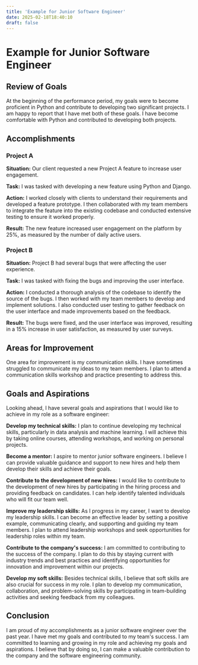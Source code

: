 ```yaml
---
title: 'Example for Junior Software Engineer'
date: 2025-02-18T18:40:10
draft: false
---
```


# Example for Junior Software Engineer

## **Review of Goals**

At the beginning of the performance period, my goals were to become proficient in Python and contribute to developing two significant projects. I am happy to report that I have met both of these goals. I have become comfortable with Python and contributed to developing both projects.

## **Accomplishments**

### **Project A**

**Situation:** Our client requested a new Project A feature to increase user engagement.

**Task:** I was tasked with developing a new feature using Python and Django.

**Action:** I worked closely with clients to understand their requirements and developed a feature prototype. I then collaborated with my team members to integrate the feature into the existing codebase and conducted extensive testing to ensure it worked properly.

**Result:** The new feature increased user engagement on the platform by 25%, as measured by the number of daily active users.

### **Project B**

**Situation:** Project B had several bugs that were affecting the user experience.

**Task:** I was tasked with fixing the bugs and improving the user interface.

**Action:** I conducted a thorough analysis of the codebase to identify the source of the bugs. I then worked with my team members to develop and implement solutions. I also conducted user testing to gather feedback on the user interface and made improvements based on the feedback.

**Result:** The bugs were fixed, and the user interface was improved, resulting in a 15% increase in user satisfaction, as measured by user surveys.

## **Areas for Improvement**

One area for improvement is my communication skills. I have sometimes struggled to communicate my ideas to my team members. I plan to attend a communication skills workshop and practice presenting to address this.

## **Goals and Aspirations**

Looking ahead, I have several goals and aspirations that I would like to achieve in my role as a software engineer:

**Develop my technical skills:** I plan to continue developing my technical skills, particularly in data analysis and machine learning. I will achieve this by taking online courses, attending workshops, and working on personal projects.

**Become a mentor:** I aspire to mentor junior software engineers. I believe I can provide valuable guidance and support to new hires and help them develop their skills and achieve their goals.

**Contribute to the development of new hires:** I would like to contribute to the development of new hires by participating in the hiring process and providing feedback on candidates. I can help identify talented individuals who will fit our team well.

**Improve my leadership skills:** As I progress in my career, I want to develop my leadership skills. I can become an effective leader by setting a positive example, communicating clearly, and supporting and guiding my team members. I plan to attend leadership workshops and seek opportunities for leadership roles within my team.

**Contribute to the company's success:** I am committed to contributing to the success of the company. I plan to do this by staying current with industry trends and best practices and identifying opportunities for innovation and improvement within our projects.

**Develop my soft skills:** Besides technical skills, I believe that soft skills are also crucial for success in my role. I plan to develop my communication, collaboration, and problem-solving skills by participating in team-building activities and seeking feedback from my colleagues.

## **Conclusion**

I am proud of my accomplishments as a junior software engineer over the past year. I have met my goals and contributed to my team's success. I am committed to learning and growing in my role and achieving my goals and aspirations. I believe that by doing so, I can make a valuable contribution to the company and the software engineering community.

